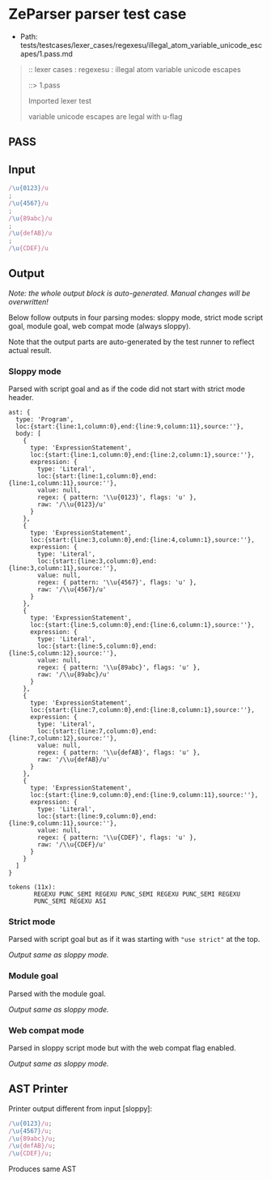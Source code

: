 # ZeParser parser test case

- Path: tests/testcases/lexer_cases/regexesu/illegal_atom_variable_unicode_escapes/1.pass.md

> :: lexer cases : regexesu : illegal atom variable unicode escapes
>
> ::> 1.pass
>
> Imported lexer test
>
> variable unicode escapes are legal with u-flag

## PASS

## Input

`````js
/\u{0123}/u
;
/\u{4567}/u
;
/\u{89abc}/u
;
/\u{defAB}/u
;
/\u{CDEF}/u
`````

## Output

_Note: the whole output block is auto-generated. Manual changes will be overwritten!_

Below follow outputs in four parsing modes: sloppy mode, strict mode script goal, module goal, web compat mode (always sloppy).

Note that the output parts are auto-generated by the test runner to reflect actual result.

### Sloppy mode

Parsed with script goal and as if the code did not start with strict mode header.

`````
ast: {
  type: 'Program',
  loc:{start:{line:1,column:0},end:{line:9,column:11},source:''},
  body: [
    {
      type: 'ExpressionStatement',
      loc:{start:{line:1,column:0},end:{line:2,column:1},source:''},
      expression: {
        type: 'Literal',
        loc:{start:{line:1,column:0},end:{line:1,column:11},source:''},
        value: null,
        regex: { pattern: '\\u{0123}', flags: 'u' },
        raw: '/\\u{0123}/u'
      }
    },
    {
      type: 'ExpressionStatement',
      loc:{start:{line:3,column:0},end:{line:4,column:1},source:''},
      expression: {
        type: 'Literal',
        loc:{start:{line:3,column:0},end:{line:3,column:11},source:''},
        value: null,
        regex: { pattern: '\\u{4567}', flags: 'u' },
        raw: '/\\u{4567}/u'
      }
    },
    {
      type: 'ExpressionStatement',
      loc:{start:{line:5,column:0},end:{line:6,column:1},source:''},
      expression: {
        type: 'Literal',
        loc:{start:{line:5,column:0},end:{line:5,column:12},source:''},
        value: null,
        regex: { pattern: '\\u{89abc}', flags: 'u' },
        raw: '/\\u{89abc}/u'
      }
    },
    {
      type: 'ExpressionStatement',
      loc:{start:{line:7,column:0},end:{line:8,column:1},source:''},
      expression: {
        type: 'Literal',
        loc:{start:{line:7,column:0},end:{line:7,column:12},source:''},
        value: null,
        regex: { pattern: '\\u{defAB}', flags: 'u' },
        raw: '/\\u{defAB}/u'
      }
    },
    {
      type: 'ExpressionStatement',
      loc:{start:{line:9,column:0},end:{line:9,column:11},source:''},
      expression: {
        type: 'Literal',
        loc:{start:{line:9,column:0},end:{line:9,column:11},source:''},
        value: null,
        regex: { pattern: '\\u{CDEF}', flags: 'u' },
        raw: '/\\u{CDEF}/u'
      }
    }
  ]
}

tokens (11x):
       REGEXU PUNC_SEMI REGEXU PUNC_SEMI REGEXU PUNC_SEMI REGEXU
       PUNC_SEMI REGEXU ASI
`````

### Strict mode

Parsed with script goal but as if it was starting with `"use strict"` at the top.

_Output same as sloppy mode._

### Module goal

Parsed with the module goal.

_Output same as sloppy mode._

### Web compat mode

Parsed in sloppy script mode but with the web compat flag enabled.

_Output same as sloppy mode._

## AST Printer

Printer output different from input [sloppy]:

````js
/\u{0123}/u;
/\u{4567}/u;
/\u{89abc}/u;
/\u{defAB}/u;
/\u{CDEF}/u;
````

Produces same AST
